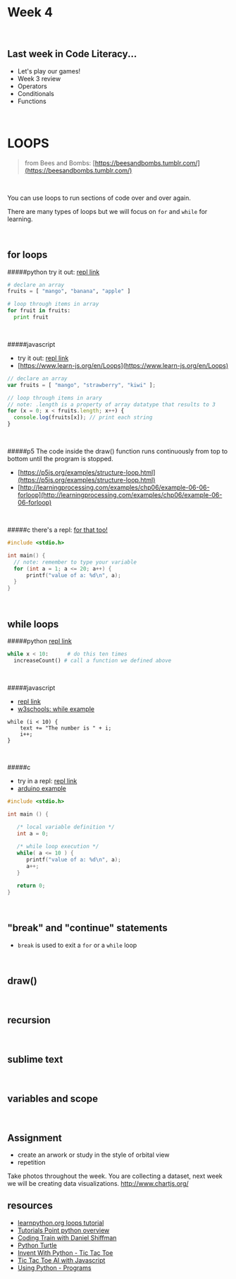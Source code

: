 # Week 4

<br/>

## Last week in Code Literacy...
- Let's play our games!
- Week 3 review
- Operators
- Conditionals
- Functions

</br>

# LOOPS

> from Bees and Bombs: [https://beesandbombs.tumblr.com/](https://beesandbombs.tumblr.com/)

<br/>

You can use loops to run sections of code over and over again.

There are many types of loops but we will focus on `for` and `while` for learning.


<br/>

## for loops

#####python
try it out: [repl link](https://repl.it/L70G/0)

```python
# declare an array
fruits = [ "mango", "banana", "apple" ]

# loop through items in array
for fruit in fruits:
  print fruit
```

<br/>

#####javascript

- try it out: [repl link](https://repl.it/L70V/0)
- [https://www.learn-js.org/en/Loops](https://www.learn-js.org/en/Loops)

```javascript
// declare an array
var fruits = [ "mango", "strawberry", "kiwi" ];

// loop through items in arary
// note: .length is a property of array datatype that results to 3
for (x = 0; x < fruits.length; x++) {
  console.log(fruits[x]); // print each string
}
```

<br/>

#####p5
The code inside the draw() function runs continuously from top to bottom until the program is stopped.

- [https://p5js.org/examples/structure-loop.html](https://p5js.org/examples/structure-loop.html)
- [http://learningprocessing.com/examples/chp06/example-06-06-forloop](http://learningprocessing.com/examples/chp06/example-06-06-forloop)

<br/>

#####c
there's a repl: [for that too!](https://repl.it/L709/0)

```c
#include <stdio.h>

int main() {
  // note: remember to type your variable
  for (int a = 1; a <= 20; a++) {
      printf("value of a: %d\n", a);
  }
}
```

<br/>

## while loops
#####python
[repl link](https://repl.it/L71v/0)

```python
while x < 10:      # do this ten times
  increaseCount() # call a function we defined above
```

<br/>

#####javascript
- [repl link](https://repl.it/L72P/1)
- [w3schools: while example](https://www.w3schools.com/js/tryit.asp?filename=tryjs_while)

```
while (i < 10) {
    text += "The number is " + i;
    i++;
}
```

<br/>

#####c
- try in a repl: [repl link](https://repl.it/L73B/0)
- [arduino example](https://www.arduino.cc/en/Tutorial/WhileStatementConditional)

```c
#include <stdio.h>
 
int main () {

   /* local variable definition */
   int a = 0;

   /* while loop execution */
   while( a <= 10 ) {
      printf("value of a: %d\n", a);
      a++;
   }
 
   return 0;
}
```

<br/>

## "break" and "continue" statements

- `break` is used to exit a `for` or a `while` loop

<br/>

## draw()

<br/>

## recursion

<br/>

## sublime text

<br/>

## variables and scope

<br/>

## Assignment

- create an arwork or study in the style of orbital view
- repetition


Take photos throughout the week.
You are collecting a dataset, next week we will be creating data visualizations.
http://www.chartjs.org/


## resources

- [learnpython.org loops tutorial](https://www.learnpython.org/en/Loops)
- [Tutorials Point python overview](https://www.tutorialspoint.com/python/)
- [Coding Train with Daniel Shiffman](https://www.youtube.com/watch?v=h4ApLHe8tbk)
- [Python Turtle](https://www.youtube.com/watch?v=Grc1-j4EvTk)
- [Invent With Python - Tic Tac Toe](https://inventwithpython.com/chapter10.html)
- [Tic Tac Toe AI with Javascript](https://mostafa-samir.github.io/Tic-Tac-Toe-AI/)
- [Using Python - Programs](http://usingpython.com/programs/)